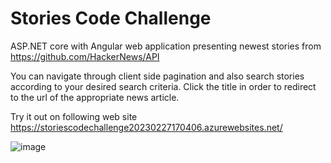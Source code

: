 # Stories Code Challenge

ASP.NET core with Angular web application presenting newest stories from https://github.com/HackerNews/API

You can navigate through client side pagination and also search stories according to your desired search criteria.
Click the title in order to redirect to the url of the appropriate news article.

Try it out on following web site https://storiescodechallenge20230227170406.azurewebsites.net/

![image](https://user-images.githubusercontent.com/17317234/221835026-7b839a55-a2c1-4bce-9760-cd241a462ac2.png)
